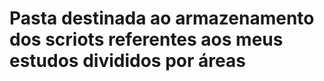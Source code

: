 <h1>Pasta destinada ao armazenamento dos scriots referentes aos meus estudos divididos por áreas</h1>
